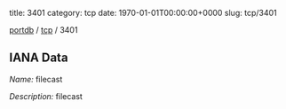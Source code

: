 title: 3401
category: tcp
date: 1970-01-01T00:00:00+0000
slug: tcp/3401

[portdb](/) / [tcp](/category/tcp.html) / 3401


## IANA Data

_Name:_ filecast

_Description:_ filecast

